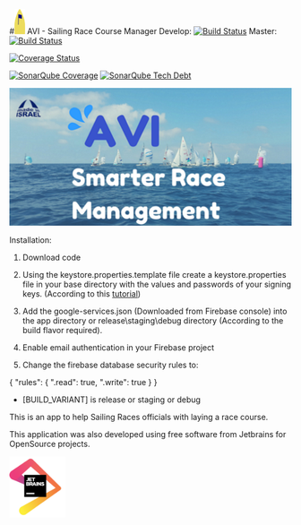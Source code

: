 #![alt tag](https://raw.githubusercontent.com/aayaffe/SailingRaceCourseManager/master/app/src/main/res/drawable/managergold.png?token=ACtzsiSB2DCgb66JeZURu0c9fvwhkH6xks5XJR2EwA%3D%3D) AVI - Sailing Race Course Manager
Develop: [![Build Status](https://travis-ci.org/aayaffe/SailingRaceCourseManager.svg?branch=develop)](https://travis-ci.org/aayaffe/SailingRaceCourseManager)
Master: [![Build Status](https://travis-ci.org/aayaffe/SailingRaceCourseManager.svg?branch=master)](https://travis-ci.org/aayaffe/SailingRaceCourseManager)

[![Coverage Status](https://coveralls.io/repos/github/aayaffe/SailingRaceCourseManager/badge.svg?branch=master)](https://coveralls.io/github/aayaffe/SailingRaceCourseManager?branch=master)

 [![SonarQube Coverage](https://img.shields.io/sonar/http/www.sonarqube.com/AVI:master/coverage.svg?label=SonarQubeCoverage)]()
 [![SonarQube Tech Debt](https://img.shields.io/sonar/http/www.sonarqube.com/AVI:master/tech_debt.svg)]()

![alt tag](https://raw.githubusercontent.com/aayaffe/SailingRaceCourseManager/master/Banner.png?token=ACtzsozA--o3IXB_F9GhcaP8f3wUw3Rjks5XJR75wA%3D%3D)


Installation:

1. Download code

2. Using the keystore.properties.template file create a keystore.properties file in your base directory with the values and passwords of your signing keys.
(According to this [tutorial](https://developer.android.com/studio/publish/app-signing.html#secure-shared-keystore))

3. Add the google-services.json (Downloaded from Firebase console) into the app directory or release\staging\debug directory (According to the build flavor required).

4. Enable email authentication in your Firebase project

5. Change the firebase database security rules to:

{
  "rules": {
    ".read": true,
    ".write": true
  }
}

* [BUILD_VARIANT] is release or staging or debug

This is an app to help Sailing Races officials with laying a race course.

This application was also developed using free software from Jetbrains for OpenSource projects.

<img src="https://raw.githubusercontent.com/aayaffe/SailingRaceCourseManager/master/jetbrains.png" width="100">
